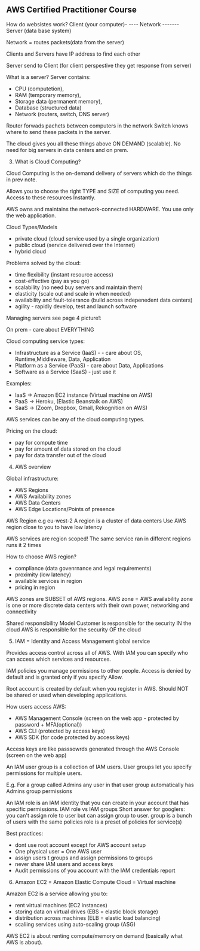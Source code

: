 


AWS Certified Practitioner Course
------------------------------------------------------------------------------------

How do websistes work?
Client (your computer)- ---- Network ------- Server (data base system)

Network = routes packets(data from the server) 

Clients and Servers have IP address to find each other

Server send to Client (for client perspestive they get response from server)

What is a server? Server contains:
- CPU (computetion), 
- RAM (temporary memory), 
- Storage data (permanent memory),
- Database (structured data)
- Network (routers, switch, DNS server)

Router forwads pachets between computers in the network
Switch knows where to send these packets in the server.

The cloud gives you all these things above ON DEMAND (scalable).
No need for big servers in data centers and on prem.

3. What is Cloud Computing?

Cloud Computing is the on-demand delivery of servers which do the things in prev note.

Allows you to choose the right TYPE and SIZE of computing you need. 
Access to these resources Instantly.

AWS owns and maintains the network-connected HARDWARE. You use only the web application.

Cloud Types/Models
- private cloud (cloud service used by a single organization)
- public cloud (service delivered over the Internet)
- hybrid cloud

Problems solved by the cloud:
- time flexibility (instant resource access)
- cost-effective (pay as you go)
- scalability (no need buy servers and maintain them)
- elasticity (scale out and scale in when needed)
- availability and fault-tolerance (build across indepenedent data centers)
- agility - rapidly develop, test and launch software

Managing servers see page 4 picture!:

On prem - care about EVERYTHING

Cloud computing service types:
- Infrastructure as a Service (IaaS) - - care about OS, Runtime,Middleware, Data, Application
- Platform as a Service (PaaS) - care about Data, Applications
- Software as a Service (SaaS) - just use it

Examples:
- IaaS -> Amazon EC2 instance (Virtual machine on AWS)
- PaaS -> Heroku, (Elastic Beanstalk on AWS)
- SaaS -> (Zoom, Dropbox, Gmail, Rekognition on AWS)

AWS services can be any of the cloud computing types.

Pricing on the cloud:
- pay for compute time
- pay for amount of data stored on the cloud
- pay for data transfer out of the cloud


4. AWS overview

Global infrastructure:
- AWS Regions
- AWS Availability zones
- AWS Data Centers
- AWS Edge Locations/Points of presence

AWS Region e.g eu-west-2
A region is a cluster of data centers
Use AWS region close to you to have low latency

AWS services are region scoped! The same service ran in different regions runs it 2 times

How to choose AWS region?
- compliance (data govenrnance and legal requirements)
- proximity (low latency)
- available services in region
- pricing in region

AWS zones are SUBSET of AWS regions. AWS zone = AWS availability zone is one or more discrete data centers with their own power, networking and connectivity

Shared responsibility Model
Customer is responsible for the security IN the cloud
AWS is responsible for the security OF the cloud

5. IAM = Identity and Access Management global service

Provides access control across all of AWS.
With IAM you can specify who can access which services and resources.

IAM policies you manage permissions to other people.
Access is denied by default and is granted only if you specify Allow.

Root account is created by default when you register in AWS.
Should NOT be shared or used when developing applications.

How users access AWS:
- AWS Management Console (screen on the web app - protected by password + MFA(optional))
- AWS CLI (protected by access keys)
- AWS SDK (for code protected by access keys)

Access keys are like passsowrds generated through the AWS Console (screen on the web app)


An IAM user group is a collection of IAM users. 
User groups let you specify permissions for multiple users.

E.g. For a group called Admins  any user in that user group automatically has Admins group permissions

An IAM role is an IAM identity that you can create in your account that has specific permissions. 
IAM role vs IAM groups
Short answer for googlers: you can't assign role to user but can assign group to user.
    group is a bunch of users with the same policies
    role is a preset of policies for service(s)

Best practices:
- dont use root account except for AWS account setup
- One physical user = One AWS user
- assign users t groups and assign permissions to groups
- never share IAM users and access keys
- Audit permissions of you account with the IAM credentials report


6. Amazon EC2 = Amazon Elastic Compute Cloud = Virtual machine

Amazon EC2 is a service allowing you to:
- rent virtual machines (EC2 instances)
- storing data on virtual drives (EBS = elastic block storage)
- distribution across machines (ELB = elastic load balancing)
- scaliing services using auto-scaling group (ASG)

AWS EC2 is about renting compute/memory on demand (basically what AWS is about).